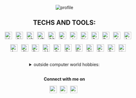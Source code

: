 <div align="center">

![profile](https://github.com/git-BR/git-BR/raw/master/icons/profileAnim.svg)

</div>

<div align="center">

## TECHS AND TOOLS:

</div>

<div align="center">
  
  <ol>
  
  <img alt="Ubuntu" height="24" src="https://raw.githubusercontent.com/git-BR/git-BR/master/icons/ubuntu.svg" />&nbsp;&nbsp;
  <img alt="GitHub" height="24" src="https://raw.githubusercontent.com/git-BR/git-BR/master/icons/github-icon.svg" />&nbsp;&nbsp;
  <img alt="VSCode" height="24" src="https://raw.githubusercontent.com/git-BR/git-BR/master/icons/visual-studio-code.svg" />&nbsp;&nbsp;
  <img alt="HTML5" height="24" src="https://raw.githubusercontent.com/git-BR/git-BR/master/icons/html-5.svg" />&nbsp;&nbsp;
  <img alt="CSS3" height="24" src="https://raw.githubusercontent.com/git-BR/git-BR/master/icons/css-3.svg" />&nbsp;&nbsp;
  <img alt="TypeScript" height="24" src="https://raw.githubusercontent.com/git-BR/git-BR/master/icons/typescript-icon.svg" />&nbsp;&nbsp;
  <img alt="Javascript" height="24" src="https://raw.githubusercontent.com/git-BR/git-BR/master/icons/javascript.svg" />&nbsp;&nbsp;
  <img alt="NodeJS" height="24" src="https://raw.githubusercontent.com/git-BR/git-BR/master/icons/nodejs-icon.svg" />&nbsp;&nbsp;
  <img alt="React" height="24" src="https://raw.githubusercontent.com/git-BR/git-BR/master/icons/react.svg" />&nbsp;&nbsp;
  <img alt="Docker" height="24" src="https://raw.githubusercontent.com/git-BR/git-BR/master/icons/docker-icon.svg" />&nbsp;&nbsp;
  <img alt="AWS" height="24" src="https://raw.githubusercontent.com/git-BR/git-BR/master/icons/aws.svg" />&nbsp;&nbsp;
  <img alt="Android" height="24" src="https://raw.githubusercontent.com/git-BR/git-BR/master/icons/android-icon.svg" />

  
  </ol>

  <ol>
  
  <img alt="AppStore" height="24" src="https://raw.githubusercontent.com/git-BR/git-BR/master/icons/apple-app-store.svg" />&nbsp;&nbsp;
  <img alt="Figma" height="24" src="https://raw.githubusercontent.com/git-BR/git-BR/master/icons/figma.svg" />&nbsp;&nbsp;
  <img alt="PostgreSQL" height="24" src="https://github.com/git-BR/git-BR/raw/master/icons/Postgresql_elephant.svg" />&nbsp;&nbsp;
  <img alt="MongoDB" height="24" src="https://github.com/git-BR/git-BR/raw/master/icons/MongoDB_Logo.svg" />&nbsp;&nbsp;
  <img alt="GraphQL" height="24" src="https://github.com/git-BR/git-BR/raw/master/icons/graphql.svg" />&nbsp;&nbsp;
  <img alt="Python" height="24" src="https://raw.githubusercontent.com/git-BR/git-BR/master/icons/python.svg" />&nbsp;&nbsp;
  <img alt="Flask" height="24" src="https://raw.githubusercontent.com/git-BR/git-BR/master/icons/flask.svg" />&nbsp;&nbsp;
  <img alt="Django" height="24" src="https://raw.githubusercontent.com/git-BR/git-BR/master/icons/django.svg" />&nbsp;&nbsp;
  <img alt="C++" height="24" src="https://raw.githubusercontent.com/git-BR/git-BR/master/icons/c-plusplus.svg" />&nbsp;&nbsp;
  <img alt="Rust" height="24" src="https://github.com/git-BR/git-BR/raw/master/icons/Rust_lang_logo.svg" />&nbsp;&nbsp;
  <img alt="Unreal" height="24" src="https://raw.githubusercontent.com/git-BR/git-BR/master/icons/Unreal_Engine_4_logo_and_wordmark.svg" />
  
  </ol>


</div>

<br>

<div align="center">
  
  <details>    
    <summary>outside computer world hobbies:</summary>
    
  <div align="left">

    * 📖 Reading mostly about Physics and AI
    * 🕹️ Gaming (and Game Development)
    * 🗣️ Learning German and French
    * 📽️ Movies
    * 🎸 Music
    * 🍻 Talking about new ideas to everything while enjoying a beer
    * 🖌️ Freehand drawing
    * 🥷🏻 Practice Wing Chun Kung Fu
    * 🔪 Cooking vegetarian food

  </div>

  </details>
  
  <br>
  
<strong>

Connect with me on <br> 

<a href="https://twitter.com/BrenoRocha_twt"><img height="24" src="https://raw.githubusercontent.com/git-BR/git-BR/master/icons/twitter.svg"></a>&nbsp;&nbsp; 
<a href="https://dev.to/brenorocha"><img height="24" src="https://raw.githubusercontent.com/git-BR/git-BR/master/icons/dev.svg"></a>&nbsp;&nbsp; 
<a href="https://br.linkedin.com/in/breno-rocha-dev"><img height="24" src="https://raw.githubusercontent.com/git-BR/git-BR/master/icons/LinkedIn-Icon-Square.svg"></a>&nbsp;&nbsp;

</strong>

</div>
